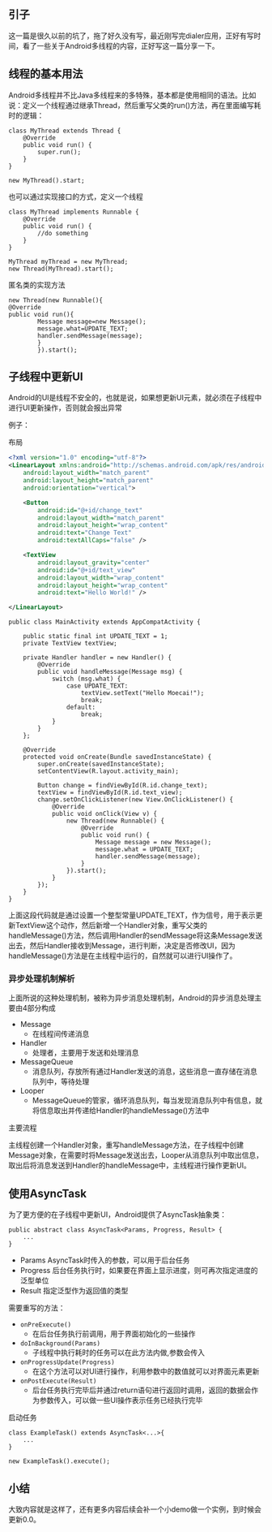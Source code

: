 ## 引子
这一篇是很久以前的坑了，拖了好久没有写，最近刚写完dialer应用，正好有写时间，看了一些关于Android多线程的内容，正好写这一篇分享一下。

## 线程的基本用法

Android多线程并不比Java多线程来的多特殊，基本都是使用相同的语法。比如说：定义一个线程通过继承Thread，然后重写父类的run()方法，再在里面编写耗时的逻辑：
```
class MyThread extends Thread {
    @Override
    public void run() {
        super.run();
    }
}

new MyThread().start;
```

也可以通过实现接口的方式，定义一个线程
```
class MyThread implements Runnable {
    @Override
    public void run() {
        //do something
    }
}

MyThread myThread = new MyThread;
new Thread(MyThread).start();
```

匿名类的实现方法
```
new Thread(new Runnable(){
@Override
public void run(){
        Message message=new Message();
        message.what=UPDATE_TEXT;
        handler.sendMessage(message);
        }
        }).start();
```

## 子线程中更新UI
Android的UI是线程不安全的，也就是说，如果想更新UI元素，就必须在子线程中进行UI更新操作，否则就会报出异常

例子：

布局
```xml
<?xml version="1.0" encoding="utf-8"?>
<LinearLayout xmlns:android="http://schemas.android.com/apk/res/android"
    android:layout_width="match_parent"
    android:layout_height="match_parent"
    android:orientation="vertical">

    <Button
        android:id="@+id/change_text"
        android:layout_width="match_parent"
        android:layout_height="wrap_content"
        android:text="Change Text"
        android:textAllCaps="false" />

    <TextView
        android:layout_gravity="center"
        android:id="@+id/text_view"
        android:layout_width="wrap_content"
        android:layout_height="wrap_content"
        android:text="Hello World!" />

</LinearLayout>

```

```
public class MainActivity extends AppCompatActivity {

    public static final int UPDATE_TEXT = 1;
    private TextView textView;

    private Handler handler = new Handler() {
        @Override
        public void handleMessage(Message msg) {
            switch (msg.what) {
                case UPDATE_TEXT:
                    textView.setText("Hello Moecai!");
                    break;
                default:
                    break;
            }
        }
    };

    @Override
    protected void onCreate(Bundle savedInstanceState) {
        super.onCreate(savedInstanceState);
        setContentView(R.layout.activity_main);

        Button change = findViewById(R.id.change_text);
        textView = findViewById(R.id.text_view);
        change.setOnClickListener(new View.OnClickListener() {
            @Override
            public void onClick(View v) {
                new Thread(new Runnable() {
                    @Override
                    public void run() {
                        Message message = new Message();
                        message.what = UPDATE_TEXT;
                        handler.sendMessage(message);
                    }
                }).start();
            }
        });
    }
}

```
上面这段代码就是通过设置一个整型常量UPDATE_TEXT，作为信号，用于表示更新TextView这个动作，然后新增一个Handler对象，重写父类的handleMessage()方法，然后调用Handler的sendMessage将这条Message发送出去，然后Handler接收到Message，进行判断，决定是否修改UI，因为handleMessage()方法是在主线程中运行的，自然就可以进行UI操作了。

### 异步处理机制解析
上面所说的这种处理机制，被称为异步消息处理机制，Android的异步消息处理主要由4部分构成
+ Message
    + 在线程间传递消息
+ Handler
    + 处理者，主要用于发送和处理消息
+ MessageQueue
    + 消息队列，存放所有通过Handler发送的消息，这些消息一直存储在消息队列中，等待处理
+ Looper
    + MessageQueue的管家，循环消息队列，每当发现消息队列中有信息，就将信息取出并传递给Handler的handleMessage()方法中

主要流程

主线程创建一个Handler对象，重写handleMessage方法，在子线程中创建Message对象，在需要时将Message发送出去，Looper从消息队列中取出信息，取出后将消息发送到Handler的handleMessage中，主线程进行操作更新UI。

## 使用AsyncTask

为了更方便的在子线程中更新UI，Android提供了AsyncTask抽象类：
```
public abstract class AsyncTask<Params, Progress, Result> {
    ...
}
```

+ Params AsyncTask时传入的参数，可以用于后台任务
+ Progress 后台任务执行时，如果要在界面上显示进度，则可再次指定进度的泛型单位
+ Result 指定泛型作为返回值的类型

需要重写的方法：
+ `onPreExecute()`
    + 在后台任务执行前调用，用于界面初始化的一些操作
+ `doInBackground(Params)`
    + 子线程中执行耗时的任务可以在此方法内做,参数会传入
+ `onProgressUpdate(Progress)`
    + 在这个方法可以对UI进行操作，利用参数中的数值就可以对界面元素更新
+ `onPostExecute(Result)`
    + 后台任务执行完毕后并通过return语句进行返回时调用，返回的数据会作为参数传入，可以做一些UI操作表示任务已经执行完毕


启动任务
```
class ExampleTask() extends AsyncTask<...>{
    ...
}

new ExampleTask().execute();
```

## 小结

大致内容就是这样了，还有更多内容后续会补一个小demo做一个实例，到时候会更新0.0。
